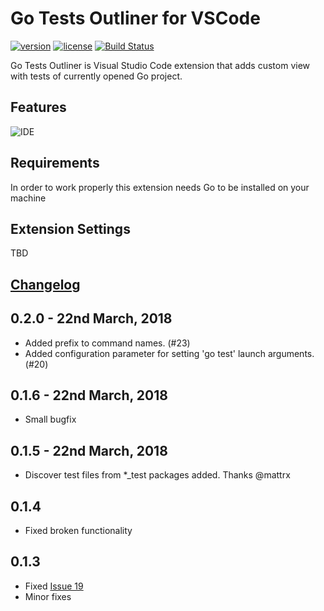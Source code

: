 # Go Tests Outliner for VSCode

[![version][version-badge]][CHANGELOG]
[![license][license-badge]][LICENSE]
[![Build Status](https://travis-ci.org/rpeshkov/vscode-go-tests-outline.svg?branch=master)](https://travis-ci.org/rpeshkov/vscode-go-tests-outline)

Go Tests Outliner is Visual Studio Code extension that adds custom view with tests of currently opened Go project.

## Features

![IDE](https://media.giphy.com/media/3oKIPi6vvVKHSkvFJK/giphy.gif)

## Requirements

In order to work properly this extension needs Go to be installed on your machine

## Extension Settings

TBD

## [Changelog](CHANGELOG.md)

## 0.2.0 - 22nd March, 2018

- Added prefix to command names. (#23)
- Added configuration parameter for setting 'go test' launch arguments. (#20)

## 0.1.6 - 22nd March, 2018

- Small bugfix

## 0.1.5 - 22nd March, 2018

- Discover test files from *_test packages added. Thanks @mattrx

## 0.1.4

- Fixed broken functionality

## 0.1.3

- Fixed [Issue 19](https://github.com/rpeshkov/vscode-go-tests-outline/issues/19)
- Minor fixes

[CHANGELOG]: ./CHANGELOG.md
[LICENSE]: ./LICENSE
[version-badge]: https://img.shields.io/badge/version-0.2.0-blue.svg
[license-badge]: https://img.shields.io/badge/license-MIT-blue.svg
